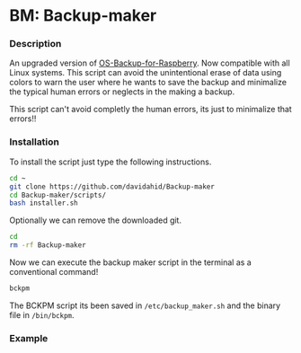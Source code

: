 # BM: Backup-maker
### Description
An upgraded version of [OS-Backup-for-Raspberry](https://github.com/davidahid/OS-Backup-for-Raspberry). Now compatible with all Linux systems. This script can avoid the unintentional erase of data using colors to warn the user where he wants to save the backup and minimalize the typical human errors or neglects in the making a backup.

This script can't avoid completly the human errors, its just to minimalize that errors!!

### Installation
To install the script just type the following instructions.
```sh
cd ~
git clone https://github.com/davidahid/Backup-maker
cd Backup-maker/scripts/
bash installer.sh
```

Optionally we can remove the downloaded git.
```sh
cd
rm -rf Backup-maker
```

Now we can execute the backup maker script in the terminal as a conventional command!
```sh
bckpm
```

The BCKPM script its been saved in `/etc/backup_maker.sh` and the binary file in `/bin/bckpm`.
### Example
